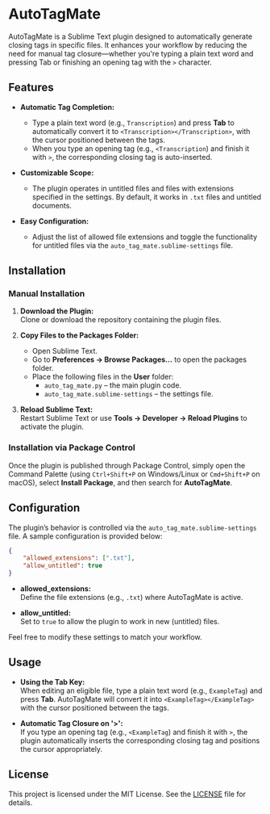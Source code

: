 # AutoTagMate
AutoTagMate is a Sublime Text plugin designed to automatically generate closing tags in specific files. It enhances your workflow by reducing the need for manual tag closure—whether you're typing a plain text word and pressing Tab or finishing an opening tag with the `>` character.

## Features

- **Automatic Tag Completion:**  
  - Type a plain text word (e.g., `Transcription`) and press **Tab** to automatically convert it to `<Transcription></Transcription>`, with the cursor positioned between the tags.
  - When you type an opening tag (e.g., `<Transcription`) and finish it with `>`, the corresponding closing tag is auto-inserted.

- **Customizable Scope:**  
  - The plugin operates in untitled files and files with extensions specified in the settings. By default, it works in `.txt` files and untitled documents.

- **Easy Configuration:**  
  - Adjust the list of allowed file extensions and toggle the functionality for untitled files via the `auto_tag_mate.sublime-settings` file.

## Installation

### Manual Installation

1. **Download the Plugin:**  
   Clone or download the repository containing the plugin files.

2. **Copy Files to the Packages Folder:**  
   - Open Sublime Text.
   - Go to **Preferences → Browse Packages…** to open the packages folder.
   - Place the following files in the **User** folder:
     - `auto_tag_mate.py` – the main plugin code.
     - `auto_tag_mate.sublime-settings` – the settings file.

3. **Reload Sublime Text:**  
   Restart Sublime Text or use **Tools → Developer → Reload Plugins** to activate the plugin.

### Installation via Package Control

Once the plugin is published through Package Control, simply open the Command Palette (using `Ctrl+Shift+P` on Windows/Linux or `Cmd+Shift+P` on macOS), select **Install Package**, and then search for **AutoTagMate**.

## Configuration

The plugin’s behavior is controlled via the `auto_tag_mate.sublime-settings` file. A sample configuration is provided below:

```json
{
    "allowed_extensions": [".txt"],
    "allow_untitled": true
}
```

- **allowed_extensions:**  
  Define the file extensions (e.g., `.txt`) where AutoTagMate is active.

- **allow_untitled:**  
  Set to `true` to allow the plugin to work in new (untitled) files.

Feel free to modify these settings to match your workflow.

## Usage

- **Using the Tab Key:**  
  When editing an eligible file, type a plain text word (e.g., `ExampleTag`) and press **Tab**. AutoTagMate will convert it into `<ExampleTag></ExampleTag>` with the cursor positioned between the tags.

- **Automatic Tag Closure on '>':**  
  If you type an opening tag (e.g., `<ExampleTag`) and finish it with `>`, the plugin automatically inserts the corresponding closing tag and positions the cursor appropriately.

## License

This project is licensed under the MIT License. See the [LICENSE](LICENSE) file for details.
